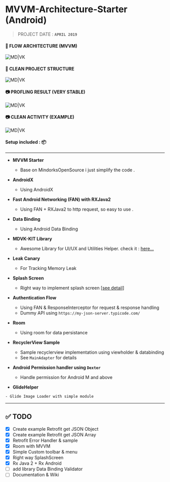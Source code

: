 
# MVVM-Architecture-Starter (Android) 
> PROJECT DATE			:		 **`APRIL 2019`**



#### 💼 FLOW ARCHITECTURE (MVVM)

![MD|VK](https://raw.githubusercontent.com/abehbatre/MDVK-Arch-Starter/master/ss/architecture.png)


#### 💎 CLEAN PROJECT STRUCTURE

![MD|VK](https://raw.githubusercontent.com/abehbatre/MDVK-Arch-Starter/master/ss/project_architecture.png)

  
#### 📷 PROFLING RESULT (VERY STABLE)

![MD|VK](https://raw.githubusercontent.com/abehbatre/MDVK-Arch-Starter/master/ss/profiling_test.png)


#### 📷 CLEAN ACTIVITY (EXAMPLE)

![MD|VK](https://raw.githubusercontent.com/abehbatre/MDVK-Arch-Starter/master/ss/structure_code.png)

  

#### Setup included : 📦
---

-  **MVVM Starter**

    - Base on MindorksOpenSource i just simplify the code .

-  **AndroidX**

    - Using AndroidX

-  **Fast Android Networking (FAN) with RXJava2**

    - Using FAN + RXJava2 to http request, so easy to use .

-  **Data Binding**

    - Using Android Data Binding

-  **MDVK-KIT Library**

    - Awesome Library for UI/UX and Utilities Helper. check it : [here...](https://github.com/abehbatre/MDVK-Kit)

-  **Leak Canary**

    - For Tracking Memory Leak

-  **Splash Screen**

    - Right way to implement splash screen [[see detail](https://www.bignerdranch.com/blog/splash-screens-the-right-way/)]


-  **Authentication Flow**

    - Using FAN & ResponseInterceptor for request & response handling
    - Dummy API using `https://my-json-server.typicode.com/`

-  **Room**

    - Using room for data persistance

-  **RecyclerView Sample**
    
    - Sample recyclerview implementation using viewholder & databinding
    - See `MainAdapter` for details

-  **Android Permission handler using `Dexter`**

    - Handle permission for Android M and above
  
  -  **GlideHelper**
    
    - Glide Image Loader with simple module 
  

---

## ✅ TODO
- [x] Create example Retrofit get JSON Object
- [x] Create example Retrofit get JSON Array
- [x] Retrofit Error Handler & sample
- [x] Room with MVVM
- [x] Simple Custom toolbar & menu
- [x] Right way SplashScreen
- [x] Rx Java 2 + Rx Android
- [ ] add library Data Binding Validator
- [ ] Documentation & Wiki
